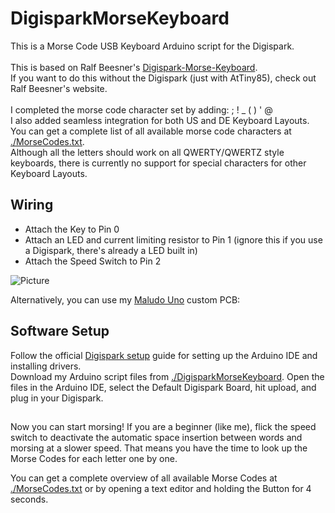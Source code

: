 # DigisparkMorseKeyboard

This is a Morse Code USB Keyboard Arduino script for the Digispark.\
\
This is based on Ralf Beesner's [Digispark-Morse-Keyboard](http://www.elektronik-labor.de/Arduino/Digispark-Morsekeyboard.html).\
If you want to do this without the Digispark (just with AtTiny85), check out Ralf Beesner's website.\
\
I completed the morse code character set by adding: ; ! _ ( ) ' @\
I also added seamless integration for both US and DE Keyboard Layouts.\
You can get a complete list of all available morse code characters at [./MorseCodes.txt](https://raw.githubusercontent.com/maludo99/DigisparkMorseKeyboard/master/MorseCodes.txt).\
Although all the letters should work on all QWERTY/QWERTZ style keyboards, there is currently no support for special characters for other Keyboard Layouts.


## Wiring

* Attach the Key to Pin 0
* Attach an LED and current limiting resistor to Pin 1 (ignore this if you use a Digispark, there's already a LED built in)
* Attach the Speed Switch to Pin 2

![Picture](https://github.com/maludo99/DigisparkMorseKeyboard/blob/master/Images/MaludoUnoFritzing.jpg?raw=true)

Alternatively, you can use my [Maludo Uno](https://github.com/maludo99/MaludoUno) custom PCB:

<!--- ![Picture2]() --->


## Software Setup

Follow the official [Digispark setup](https://digistump.com/wiki/digispark/tutorials/connecting) guide for setting up the Arduino IDE and installing drivers.\
Download my Arduino script files from [./DigisparkMorseKeyboard](https://github.com/maludo99/DigisparkMorseKeyboard/tree/master/DigisparkMorseKeyboard). Open the files in the Arduino IDE, select the Default Digispark Board, hit upload, and plug in your Digispark.


## 

Now you can start morsing! If you are a beginner (like me), flick the speed switch to deactivate the automatic space insertion between words and morsing at a slower speed. That means you have the time to look up the Morse Codes for each letter one by one.

You can get a complete overview of all available Morse Codes at [./MorseCodes.txt](https://raw.githubusercontent.com/maludo99/DigisparkMorseKeyboard/master/MorseCodes.txt) or by opening a text editor and holding the Button for 4 seconds.
 

